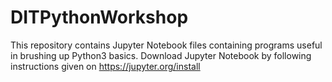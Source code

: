 # DITPythonWorkshop
This repository contains Jupyter Notebook files containing programs useful in brushing up Python3 basics.
Download Jupyter Notebook by following instructions given on https://jupyter.org/install
